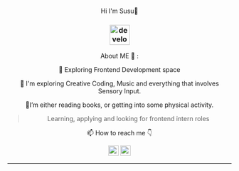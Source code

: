 <div align="center">
</br> Hi I'm Susu👋

###  <img src="/images/Developer.gif" alt="developer gif"  height="45px">
<div align="center"> About ME 💬 :
<p align="center">🌱 Exploring Frontend Development space
<br>
<p align="center"> 🔭 I'm exploring Creative Coding, Music and everything that involves Sensory Input.
<br>
<p align="center"> 👯I’m either reading books, or getting into some physical activity.
 <br>
 <blockquote>Learning, applying and looking for frontend intern roles</blockquote>
  📫 How to reach me 👇
</p>
<p align="center"> <a href="https://www.linkedin.com/in/suwaibat-suleiman-502322246/"><img src="https://img.shields.io/badge/linkedin-%230077B5.svg?&style=for-the-badge&logo=linkedin&logoColor=white" height=23></a> <a href="suleimansuwaibat@gmail.com"><img src="https://img.shields.io/badge/Gmail-D14836?style=for-the-badge&logo=gmail&logoColor=white" height=23<></a> </p>
<hr>
<!--
**Susu-spec/Susu-spec** is a ✨ _special_ ✨ repository because its `README.md` (this file) appears on your GitHub profile.


